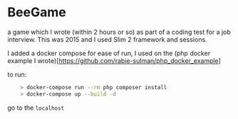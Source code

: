 # BeeGame
a game which I wrote (within 2 hours or so) as part of a coding test for a job interview. This was 2015 and I used Slim 2 framework and sessions. 

I added a docker compose for ease of run, I used on the (php docker example I wrote)[https://github.com/rabie-sulman/php_docker_example]

to run: 
```sh
    > docker-compose run --rm php composer install
    > docker-compose up --build -d
```
go to the `localhost`